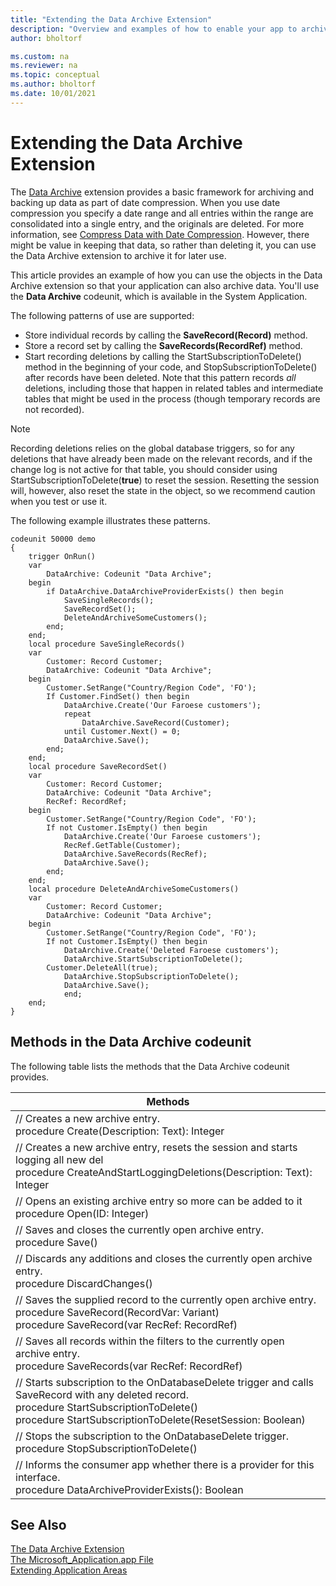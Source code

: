```yaml
---
title: "Extending the Data Archive Extension"
description: "Overview and examples of how to enable your app to archive data."
author: bholtorf

ms.custom: na
ms.reviewer: na
ms.topic: conceptual
ms.author: bholtorf
ms.date: 10/01/2021
---
```


# Extending the Data Archive Extension
The [Data Archive](/dynamics365/business-central/admin-archive-data) extension provides a basic framework for archiving and backing up data as part of date compression. When you use date compression you specify a date range and all entries within the range are consolidated into a single entry, and the originals are deleted. For more information, see [Compress Data with Date Compression](/dynamics365/business-central/admin-manage-documents). However, there might be value in keeping that data, so rather than deleting it, you can use the Data Archive extension to archive it for later use.

This article provides an example of how you can use the objects in the Data Archive extension so that your application can also archive data. You'll use the **Data Archive** codeunit, which is available in the System Application. 

The following patterns of use are supported:

* Store individual records by calling the **SaveRecord(Record)** method.
* Store a record set by calling the **SaveRecords(RecordRef)** method.
* Start recording deletions by calling the StartSubscriptionToDelete() method in the beginning of your code, and StopSubscriptionToDelete() after records have been deleted. Note that this pattern records *all* deletions, including those that happen in related tables and intermediate tables that might be used in the process (though temporary records are not recorded).

> [!NOTE]
> Recording deletions relies on the global database triggers, so for any deletions that have already been made on the relevant records, and if the change log is not active for that table, you should consider using StartSubscriptionToDelete(**true**) to reset the session. Resetting the session will, however, also reset the state in the object, so we recommend caution when you test or use it.

The following example illustrates these patterns.

```
codeunit 50000 demo
{
    trigger OnRun()
    var
        DataArchive: Codeunit "Data Archive";
    begin
        if DataArchive.DataArchiveProviderExists() then begin
            SaveSingleRecords();
            SaveRecordSet();
            DeleteAndArchiveSomeCustomers();
        end;
    end;
    local procedure SaveSingleRecords()
    var
        Customer: Record Customer;
        DataArchive: Codeunit "Data Archive";
    begin
        Customer.SetRange("Country/Region Code", 'FO');
        If Customer.FindSet() then begin
            DataArchive.Create('Our Faroese customers');
            repeat
                DataArchive.SaveRecord(Customer);
            until Customer.Next() = 0;
            DataArchive.Save();
        end;
    end;
    local procedure SaveRecordSet()
    var
        Customer: Record Customer;
        DataArchive: Codeunit "Data Archive";
        RecRef: RecordRef;
    begin
        Customer.SetRange("Country/Region Code", 'FO');
        If not Customer.IsEmpty() then begin
            DataArchive.Create('Our Faroese customers');
            RecRef.GetTable(Customer);
            DataArchive.SaveRecords(RecRef);
            DataArchive.Save();
        end;
    end;
    local procedure DeleteAndArchiveSomeCustomers()
    var
        Customer: Record Customer;
        DataArchive: Codeunit "Data Archive";
    begin
        Customer.SetRange("Country/Region Code", 'FO');
        If not Customer.IsEmpty() then begin
            DataArchive.Create('Deleted Faroese customers');
            DataArchive.StartSubscriptionToDelete();
        Customer.DeleteAll(true);
            DataArchive.StopSubscriptionToDelete();
            DataArchive.Save();
            end;
    end;
}
```

## Methods in the Data Archive codeunit
The following table lists the methods that the Data Archive codeunit provides.

|Methods  |
|---------|
|// Creates a new archive entry.<br>procedure Create(Description: Text): Integer     |
|// Creates a new archive entry, resets the session and starts logging all new del<br> procedure CreateAndStartLoggingDeletions(Description: Text): Integer     |
|// Opens an existing archive entry so more can be added to it<br> procedure Open(ID: Integer)     |
|// Saves and closes the currently open archive entry.<br> procedure Save()     |
|// Discards any additions and closes the currently open archive entry.<br> procedure DiscardChanges()     |
|// Saves the supplied record to the currently open archive entry.<br> procedure SaveRecord(RecordVar: Variant) <br> procedure SaveRecord(var RecRef: RecordRef)     |
|// Saves all records within the filters to the currently open archive entry.<br> procedure SaveRecords(var RecRef: RecordRef)     |
|// Starts subscription to the OnDatabaseDelete trigger and calls SaveRecord with any deleted record.<br> procedure StartSubscriptionToDelete()<br> procedure StartSubscriptionToDelete(ResetSession: Boolean)     |
|// Stops the subscription to the OnDatabaseDelete trigger.<br> procedure StopSubscriptionToDelete()     |
|// Informs the consumer app whether there is a provider for this interface.<br> procedure DataArchiveProviderExists(): Boolean     |

<!-- REMOVING FOR NOW. CONSIDER ADDING LATER FOR OTHER FIRST PARTY APPS
## Application Objects
The application objects for data archiving are available in the System Application and in the Data Archive extension. 
### System Application
|File name  |Object ID  |Object name  |Comment  |
|---------|---------|---------|---------|
|DataArchive.codeunit.al     | 600        | “Data Archive”        | Relies on an implementation of IDataArchiveProvider        |
|DataArchiveImplementation.codeunit.al     | 601        | “Data Archive Implementation”        | Relies on an implementation of IDataArchiveProvider        |
|IDataArchiveProvider.interface.al     |         | IDataArchiveProvider        |         |
### Data Archive extension
|File name  |Object ID  |Object name  |
|---------|---------|---------|
|DataArchiveImplementation.codeunit.al      | 605         | “Data Archive Implementation”        |
|DataArchive.Table.al     | 600        | “Data Archive”        |
|DataArchiveTable.Table.al     | 601        | “Data Archive Table”        |
|DataArchiveManagement.Codeunit.al     | 602        | “Data Archive Management”        |
|DataArchiveDbSubscriber.codeunit.al     | 603        | “Data Archive DB Subscriber”        |
|DataArchiveList.Page.al     | 630        | “Data Archive List”        |
|DataArchiveTableList.Page.al     | 631        | “Data Archive Table List”       |
|DataArchiveTableListPart.Page.al     | 632        | “Data Archive Table ListPart”        |
|DataArchiveRecords.Page.al     | 633        | “Data Archive Records”        |
|DataArchiveExportToExcel.codeunit.al     | 608        | “Data Archive Export to Excel”        |
|DataArchiveExportToCsv.codeunit.al     | 609        | “Data Archive Export to Csv”        |
-->

## See Also
[The Data Archive Extension](/dynamics365/business-central/admin-archive-data.md)  
[The Microsoft_Application.app File](/developer/devenv-application-app-file.md)  
[Extending Application Areas](/developer/devenv-extending-application-areas)
